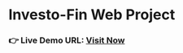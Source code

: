 # Investo-Fin Web Project
### **👉 Live Demo URL:** <a href="https://shreyash00007.github.io/Investo-Fin-Web-Project/">**Visit Now** </a>

